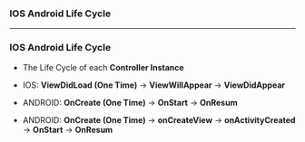 ### IOS Android Life Cycle

-------------------------------------------------------
### IOS Android Life Cycle

* The Life Cycle of each **Controller Instance**

* IOS:  **ViewDidLoad (One Time)** -> **ViewWillAppear** -> **ViewDidAppear**
* ANDROID: **OnCreate (One Time)** -> **OnStart** -> **OnResum**
* ANDROID: **OnCreate (One Time)** -> **onCreateView** -> **onActivityCreated** -> **OnStart** -> **OnResum**
